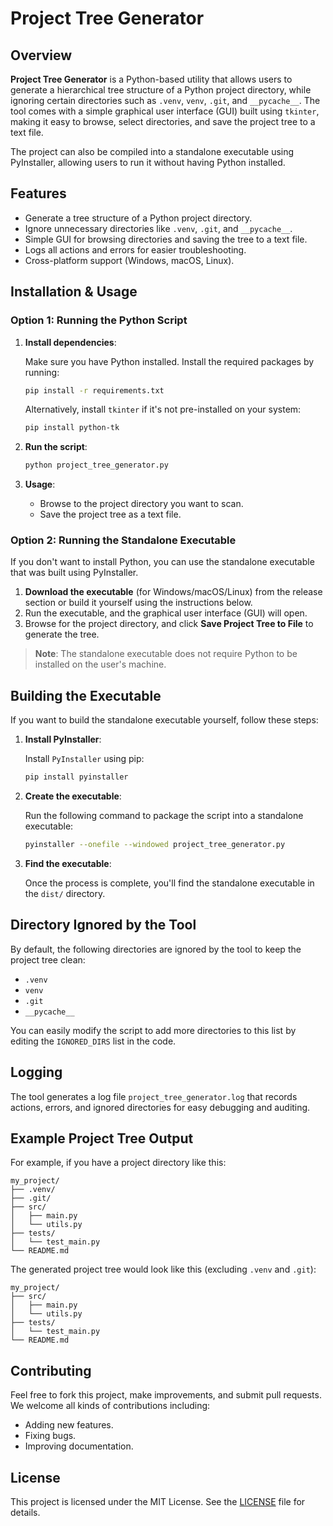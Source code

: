 
# Project Tree Generator

## Overview

**Project Tree Generator** is a Python-based utility that allows users to generate a hierarchical tree structure of a Python project directory, while ignoring certain directories such as `.venv`, `venv`, `.git`, and `__pycache__`. The tool comes with a simple graphical user interface (GUI) built using `tkinter`, making it easy to browse, select directories, and save the project tree to a text file.

The project can also be compiled into a standalone executable using PyInstaller, allowing users to run it without having Python installed.

## Features

- Generate a tree structure of a Python project directory.
- Ignore unnecessary directories like `.venv`, `.git`, and `__pycache__`.
- Simple GUI for browsing directories and saving the tree to a text file.
- Logs all actions and errors for easier troubleshooting.
- Cross-platform support (Windows, macOS, Linux).

## Installation & Usage

### Option 1: Running the Python Script

1. **Install dependencies**:
   
   Make sure you have Python installed. Install the required packages by running:

   ```bash
   pip install -r requirements.txt
   ```

   Alternatively, install `tkinter` if it's not pre-installed on your system:

   ```bash
   pip install python-tk
   ```

2. **Run the script**:

   ```bash
   python project_tree_generator.py
   ```

3. **Usage**:

   - Browse to the project directory you want to scan.
   - Save the project tree as a text file.

### Option 2: Running the Standalone Executable

If you don't want to install Python, you can use the standalone executable that was built using PyInstaller.

1. **Download the executable** (for Windows/macOS/Linux) from the release section or build it yourself using the instructions below.
2. Run the executable, and the graphical user interface (GUI) will open.
3. Browse for the project directory, and click **Save Project Tree to File** to generate the tree.

> **Note**: The standalone executable does not require Python to be installed on the user's machine.

## Building the Executable

If you want to build the standalone executable yourself, follow these steps:

1. **Install PyInstaller**:

   Install `PyInstaller` using pip:

   ```bash
   pip install pyinstaller
   ```

2. **Create the executable**:

   Run the following command to package the script into a standalone executable:

   ```bash
   pyinstaller --onefile --windowed project_tree_generator.py
   ```

3. **Find the executable**:

   Once the process is complete, you'll find the standalone executable in the `dist/` directory.

## Directory Ignored by the Tool

By default, the following directories are ignored by the tool to keep the project tree clean:

- `.venv`
- `venv`
- `.git`
- `__pycache__`

You can easily modify the script to add more directories to this list by editing the `IGNORED_DIRS` list in the code.

## Logging

The tool generates a log file `project_tree_generator.log` that records actions, errors, and ignored directories for easy debugging and auditing.

## Example Project Tree Output

For example, if you have a project directory like this:

```
my_project/
├── .venv/
├── .git/
├── src/
│   ├── main.py
│   └── utils.py
├── tests/
│   └── test_main.py
└── README.md
```

The generated project tree would look like this (excluding `.venv` and `.git`):

```
my_project/
├── src/
│   ├── main.py
│   └── utils.py
├── tests/
│   └── test_main.py
└── README.md
```

## Contributing

Feel free to fork this project, make improvements, and submit pull requests. We welcome all kinds of contributions including:
- Adding new features.
- Fixing bugs.
- Improving documentation.

## License

This project is licensed under the MIT License. See the [LICENSE](LICENSE.md) file for details.
